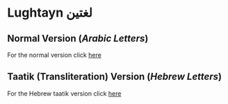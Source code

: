 # Lughtayn لغتين
 
## Normal Version (*Arabic Letters*)

For the normal version click [here](https://sagivmarzini.github.io/lughtayn/arabic-version/)

## Taatik (Transliteration) Version (*Hebrew Letters*)

For the Hebrew taatik version click [here](https://sagivmarzini.github.io/lughtayn/taatik-version/)
